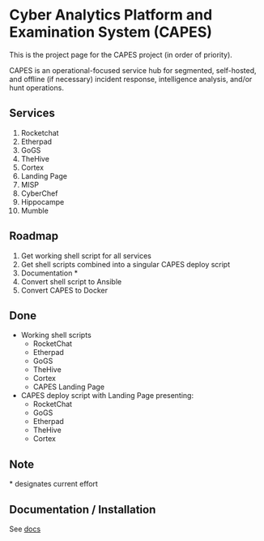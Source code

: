 # Cyber Analytics Platform and Examination System (CAPES)
This is the project page for the CAPES project (in order of priority).

CAPES is an operational-focused service hub for segmented, self-hosted, and offline (if necessary) incident response, intelligence analysis, and/or hunt operations.

## Services
1. Rocketchat
1. Etherpad
1. GoGS
1. TheHive
1. Cortex
1. Landing Page
1. MISP
1. CyberChef
1. Hippocampe
1. Mumble

## Roadmap
1. Get working shell script for all services
1. Get shell scripts combined into a singular CAPES deploy script
1. Documentation *
1. Convert shell script to Ansible
1. Convert CAPES to Docker

## Done
* Working shell scripts
  - RocketChat
  - Etherpad
  - GoGS
  - TheHive
  - Cortex
  - CAPES Landing Page
* CAPES deploy script with Landing Page presenting:
  - RocketChat
  - GoGS
  - Etherpad
  - TheHive
  - Cortex

## Note
\* designates current effort

## Documentation / Installation
See [docs](docs/README.md)
